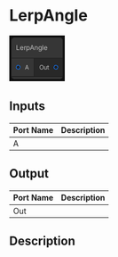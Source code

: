 # LerpAngle
![Mixture.VectorLerpAngleNode](../../images/Mixture.VectorLerpAngleNode.png)
## Inputs
Port Name | Description
--- | ---
A | 

## Output
Port Name | Description
--- | ---
Out | 

## Description

